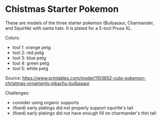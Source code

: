 Chistmas Starter Pokemon
========================

These are models of the three starter pokemon (Bulbasaur, Charmander, and
Squirtle) with santa hats.  It is plated for a 5-tool Prusa XL.

Colors:
* tool 1: orange petg
* tool 2: red petg
* tool 3: blue petg
* tool 4: green petg
* tool 5: white petg

Source: https://www.printables.com/model/1103652-cute-pokemon-christmas-ornaments-pikachu-bulbasaur

Challenges:
* consider using organic supports
* (fixed) early platings did not properly support squirtle's tail
* (fixed) early platings did not have enough fill on charmander's thin tail
